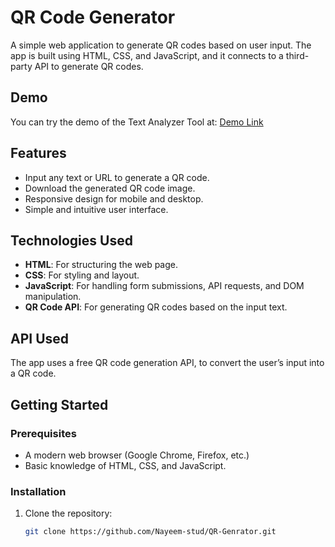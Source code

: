 # QR Code Generator

A simple web application to generate QR codes based on user input. The app is built using HTML, CSS, and JavaScript, and it connects to a third-party API to generate QR codes.

## Demo

You can try the demo of the Text Analyzer Tool at: [Demo Link](https://qr-genrator-nayeem.netlify.app/)

## Features

- Input any text or URL to generate a QR code.
- Download the generated QR code image.
- Responsive design for mobile and desktop.
- Simple and intuitive user interface.

## Technologies Used

- **HTML**: For structuring the web page.
- **CSS**: For styling and layout.
- **JavaScript**: For handling form submissions, API requests, and DOM manipulation.
- **QR Code API**: For generating QR codes based on the input text.

## API Used

The app uses a free QR code generation API, to convert the user’s input into a QR code.

## Getting Started

### Prerequisites

- A modern web browser (Google Chrome, Firefox, etc.)
- Basic knowledge of HTML, CSS, and JavaScript.

### Installation

1. Clone the repository:
   ```bash
   git clone https://github.com/Nayeem-stud/QR-Genrator.git
